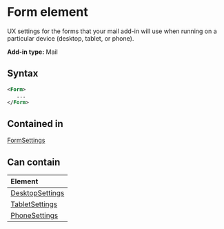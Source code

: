 # Form element

UX settings for the forms that your mail add-in will use when running on a particular device (desktop, tablet, or phone).

**Add-in type:** Mail

## Syntax

```XML
<Form>
   ...
</Form>
```

## Contained in

[FormSettings](formsettings.md)


## Can contain

|**Element**|
|:-----|
|[DesktopSettings](desktopsettings.md)|
|[TabletSettings](tabletsettings.md)|
|[PhoneSettings](phonesettings.md)|
